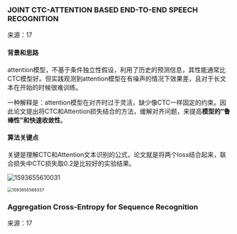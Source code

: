 ### JOINT CTC-ATTENTION BASED END-TO-END SPEECH RECOGNITION

来源：17

#### 背景和思路

attention模型，不基于条件独立性假设，利用了历史的预测信息，其性能通常比CTC模型好。但实践观测到attention模型在有噪声的情况下效果差，且对于长文本在开始的时候很难训练。

一种解释是：attention模型在对齐时过于灵活，缺少像CTC一样固定的约束。因此论文提出将CTC和Attention损失结合的方法，缓解对齐问题，来提高**模型的“鲁棒性”和快速收敛性**。



#### 算法关键点

关键是理解CTC和Attention文本识别的公式，论文就是将两个loss结合起来，联合损失中CTC损失取0.2是比较好的实验结果。

![1593655610031](C:\Users\viruser.v-desktop\AppData\Roaming\Typora\typora-user-images\1593655610031.png)

<img src="C:\Users\viruser.v-desktop\AppData\Roaming\Typora\typora-user-images\1593655568337.png" alt="1593655568337" style="zoom:67%;" />



### Aggregation Cross-Entropy for Sequence Recognition

来源：17
